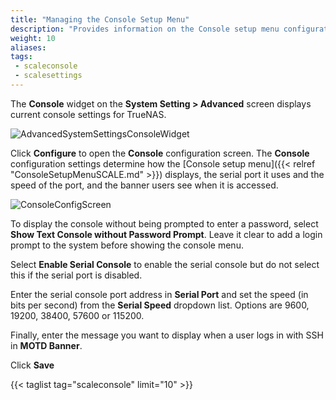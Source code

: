 ```yaml
---
title: "Managing the Console Setup Menu"
description: "Provides information on the Console setup menu configuration settings including the serial port, port speed, password protection, and the banner users see."
weight: 10
aliases:
tags:
 - scaleconsole
 - scalesettings
---
```


The **Console** widget on the **System Setting > Advanced** screen displays current console settings for TrueNAS.

![AdvancedSystemSettingsConsoleWidget](/images/SCALE/22.02/AdvancedSystemSettingsConsoleWidget.png "SCALE Advanced Settings Console Widget") 

Click **Configure** to open the **Console** configuration screen. The **Console** configuration settings determine how the [Console setup menu]({{< relref "ConsoleSetupMenuSCALE.md" >}}) displays, the serial port it uses and the speed of the port, and the banner users see when it is accessed.

![ConsoleConfigScreen](/images/SCALE/22.02/ConsoleConfigScreen.png "SCALE Console Settings Screen") 

To display the console without being prompted to enter a password, select **Show Text Console without Password Prompt**. Leave it clear to add a login prompt to the system before showing the console menu. 

Select **Enable Serial Console** to enable the serial console but do not select this if the serial port is disabled. 

Enter the serial console port address in **Serial Port** and set the speed (in bits per second) from the **Serial Speed** dropdown list. Options are 9600, 19200, 38400, 57600 or 115200. 

Finally, enter the message you want to display when a user logs in with SSH in **MOTD Banner**. 

Click **Save**

{{< taglist tag="scaleconsole" limit="10" >}}